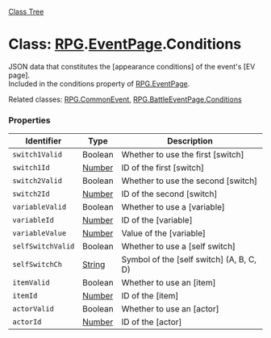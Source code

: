 [Class Tree](index.md)

# Class: [RPG](RPG.md).[EventPage](RPG.EventPage.md).Conditions
JSON data that constitutes the [appearance conditions] of the event's [EV page].<br/>
Included in the conditions property of [RPG.EventPage](RPG.EventPage.md).

Related classes: [RPG.CommonEvent](RPG.CommonEvent.md), [RPG.BattleEventPage.Conditions](RPG.BattleEventPage.Conditions.md)

### Properties

| Identifier           | Type               | Description                              |
|---------------------|--------------------|------------------------------------------|
| `switch1Valid`      | Boolean            | Whether to use the first [switch]       |
| `switch1Id`         | [Number](Number.md) | ID of the first [switch]                |
| `switch2Valid`      | Boolean            | Whether to use the second [switch]      |
| `switch2Id`         | [Number](Number.md) | ID of the second [switch]               |
| `variableValid`     | Boolean            | Whether to use a [variable]             |
| `variableId`        | [Number](Number.md) | ID of the [variable]                    |
| `variableValue`     | [Number](Number.md) | Value of the [variable]                 |
| `selfSwitchValid`   | Boolean            | Whether to use a [self switch]          |
| `selfSwitchCh`      | [String](String.md) | Symbol of the [self switch] (A, B, C, D) |
| `itemValid`         | Boolean            | Whether to use an [item]                |
| `itemId`            | [Number](Number.md) | ID of the [item]                        |
| `actorValid`        | Boolean            | Whether to use an [actor]               |
| `actorId`           | [Number](Number.md) | ID of the [actor]                       |
